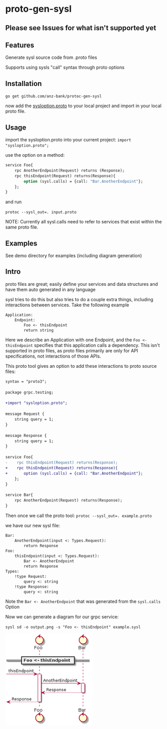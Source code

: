 # proto-gen-sysl
## Please see Issues for what isn't supported yet

## Features 
Generate sysl source code from .proto files

Supports using sysls "call" syntax through proto options


## Installation

`go get github.com/anz-bank/protoc-gen-sysl`

now add the [sysloption.proto](/sysloption/sysloption.proto) to your local project and import in your local proto file.


## Usage
import the sysloption.proto into your current project:
`
import "sysloption.proto";
`

use the option on a method:
```proto
service Foo{
    rpc AnotherEndpoint(Request) returns (Response);
    rpc thisEndpoint(Request) returns(Response){
        option (sysl.calls) = {call: "Bar.AnotherEndpoint"};
    };
}
```
and run

`protoc --sysl_out=. input.proto`

NOTE: Currently all sysl.calls need to refer to services that exist within the same proto file.


## Examples

See demo directory for examples (including diagram generation)

## Intro

proto files are great; easily define your services and data structures and have them auto generated in any language

sysl tries to do this but also tries to do a couple extra things, including interactions between services.
Take the following example
  
``` 
Application:
    Endpoint:
        Foo <- thisEndpoint
        return string
```

Here we describe an Application with one Endpoint, and the `Foo <- thisEndpoint` specifies that this application calls a dependency.
This isn't supported in proto files, as proto files primarily are only for API specifications, not interactions of those APIs. 

This proto tool gives an option to add these interactions to proto source files:

```diff 
syntax = "proto3";

package grpc.testing;

+import "sysloption.proto";

message Request {
    string query = 1;
}

message Response {
    string query = 1;
}

service Foo{
-    rpc thisEndpoint(Request) returns(Response);
+    rpc thisEndpoint(Request) returns(Response){
+       option (sysl.calls) = {call: "Bar.AnotherEndpoint"};
    };
}

service Bar{
    rpc AnotherEndpoint(Request) returns(Response);
}
```
Then once we call the proto tool:
`protoc --sysl_out=. example.proto`

we have our new sysl file:

```
Bar:
    AnotherEndpoint(input <: Types.Request):
        return Response
Foo:
    thisEndpoint(input <: Types.Request):
        Bar <- AnotherEndpoint
        return Response
Types:
    !type Request:
        query <: string
    !type Response:
        query <: string

```

Note the `Bar <- AnotherEndpoint` that was generated from the `sysl.calls` Option

Now we can generate a diagram for our grpc service:

`sysl sd -o output.png -s "Foo <- thisEndpoint" example.sysl`


![output](demo/output.png)
